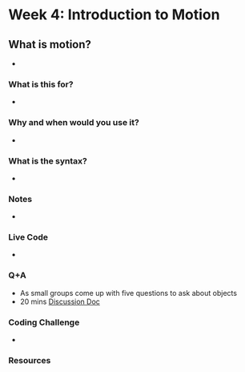 # Week 4: Introduction to Motion

## What is motion? 
- 

### What is this for?
- 
 
### Why and when would you use it?
- 

### What is the syntax?
- 

### Notes
- 

### Live Code
- 

### Q+A
- As small groups come up with five questions to ask about objects
- 20 mins
[Discussion Doc](https://docs.google.com/document/d/129OzjRe-CVkNf_xZ6W90hLLityZ5UyqDsduKgZJeA8Y/edit?usp=sharing)

### Coding Challenge
- 
 
### Resources
